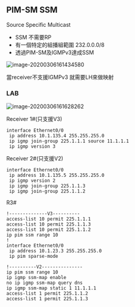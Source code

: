 ## PIM-SM SSM

Source Specific Multicast

* SSM 不需要RP
* 有一個特定的組播組範圍 232.0.0.0/8
* 透過PIM-SM及IGMPv3達成SSM

![image-20200306161434580](C:\Users\bited\AppData\Roaming\Typora\typora-user-images\image-20200306161434580.png)

當receiver不支援IGMPv3 就需要LH來做映射

### LAB

![image-20200306161628262](C:\Users\bited\AppData\Roaming\Typora\typora-user-images\image-20200306161628262.png)



Receiver 1#(只支援V3)

```
interface Ethernet0/0
 ip address 10.1.135.4 255.255.255.0
 ip igmp join-group 225.1.1.1 source 11.1.1.1
 ip igmp version 3

```

Receiver 2#(只支援V2)

```
interface Ethernet0/0
 ip address 10.1.135.5 255.255.255.0
 ip igmp version 2
 ip igmp join-group 225.1.1.3
 ip igmp join-group 225.1.1.2
```



R3#

```
!--------------V3----------
access-list 10 permit 225.1.1.1
access-list 10 permit 225.1.1.3
access-list 10 permit 225.1.1.2
ip pim ssm range 10
!
interface Ethernet0/0
 ip address 10.1.23.3 255.255.255.0
 ip pim sparse-mode

!----------V2---------------
ip pim ssm range 10
ip igmp ssm-map enable
no ip igmp ssm-map query dns
ip igmp ssm-map static 1 11.1.1.1
access-list 1 permit 225.1.1.2
access-list 1 permit 225.1.1.3

```



